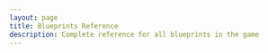 ```yaml
---
layout: page
title: Blueprints Reference
description: Complete reference for all blueprints in the game
---
```


<BlueprintsReference />

